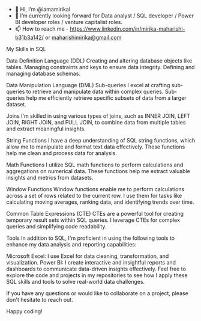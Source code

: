 - 👋 Hi, I’m @iamamirikal
- 🌱 I’m currently looking forward for Data analyst / SQL developer / Power BI developer roles / venture capitalist roles.
- 📫 How to reach me - https://www.linkedin.com/in/mirika-maharishi-b31b3a142/ or maharishimirika@gmail.com

My Skills in SQL

Data Definition Language (DDL)
Creating and altering database objects like tables.
Managing constraints and keys to ensure data integrity.
Defining and managing database schemas.

Data Manipulation Language (DML)
Sub-queries
I excel at crafting sub-queries to retrieve and manipulate data within complex queries. Sub-queries help me efficiently retrieve specific subsets of data from a larger dataset.

Joins
I'm skilled in using various types of joins, such as INNER JOIN, LEFT JOIN, RIGHT JOIN, and FULL JOIN, to combine data from multiple tables and extract meaningful insights.

String Functions
I have a deep understanding of SQL string functions, which allow me to manipulate and format text data effectively. These functions help me clean and process data for analysis.

Math Functions
I utilize SQL math functions to perform calculations and aggregations on numerical data. These functions help me extract valuable insights and metrics from datasets.

Window Functions
Window functions enable me to perform calculations across a set of rows related to the current row. I use them for tasks like calculating moving averages, ranking data, and identifying trends over time.

Common Table Expressions (CTE)
CTEs are a powerful tool for creating temporary result sets within SQL queries. I leverage CTEs for complex queries and simplifying code readability.

Tools
In addition to SQL, I'm proficient in using the following tools to enhance my data analysis and reporting capabilities:

Microsoft Excel: I use Excel for data cleaning, transformation, and visualization.
Power BI: I create interactive and insightful reports and dashboards to communicate data-driven insights effectively.
Feel free to explore the code and projects in my repositories to see how I apply these SQL skills and tools to solve real-world data challenges.

If you have any questions or would like to collaborate on a project, please don't hesitate to reach out.

Happy coding!

